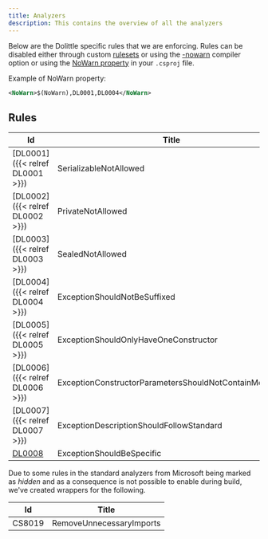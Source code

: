 ```yaml
---
title: Analyzers
description: This contains the overview of all the analyzers
---
```

Below are the Dolittle specific rules that we are enforcing.
Rules can be disabled either through custom [rulesets](https://docs.microsoft.com/en-us/visualstudio/code-quality/how-to-create-a-custom-rule-set) or using the [-nowarn](https://docs.microsoft.com/en-us/dotnet/csharp/language-reference/compiler-options/nowarn-compiler-option) compiler option or using the
[NoWarn property](https://docs.microsoft.com/en-us/visualstudio/msbuild/common-msbuild-project-properties?view=vs-2019)
in your `.csproj` file.

Example of NoWarn property:

```xml
<NoWarn>$(NoWarn),DL0001,DL0004</NoWarn>
```

## Rules

| Id | Title |
| --- | ----- |
| [DL0001]({{< relref DL0001 >}}) | SerializableNotAllowed |
| [DL0002]({{< relref DL0002 >}}) | PrivateNotAllowed |
| [DL0003]({{< relref DL0003 >}}) | SealedNotAllowed |
| [DL0004]({{< relref DL0004 >}}) | ExceptionShouldNotBeSuffixed |
| [DL0005]({{< relref DL0005 >}}) | ExceptionShouldOnlyHaveOneConstructor |
| [DL0006]({{< relref DL0006 >}}) | ExceptionConstructorParametersShouldNotContainMessage |
| [DL0007]({{< relref DL0007 >}}) | ExceptionDescriptionShouldFollowStandard |
| [DL0008](./DL0008.md) | ExceptionShouldBeSpecific |

Due to some rules in the standard analyzers from Microsoft being marked as
*hidden* and as a consequence is not possible to enable during build, we've
created wrappers for the following.

| Id | Title |
| --- | ----- |
| CS8019 | RemoveUnnecessaryImports |
